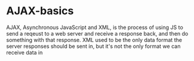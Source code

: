 # AJAX-basics
AJAX, Asynchronous JavaScript and XML, is the process of using JS to send a reqeust to a web server and receive a response back, and then do something with that response. XML used to be the only data format the server responses should be sent in, but it's not the only format we can receive data in
